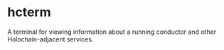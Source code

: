 # hcterm

A terminal for viewing information about a running conductor and other Holochain-adjacent services.
